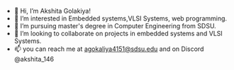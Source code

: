 - 👋 Hi, I’m Akshita Golakiya!
- 👀 I’m interested in Embedded systems,VLSI Systems, web programming.
- 🌱 I’m pursuing master's degree in Computer Engineering from SDSU.
- 💞️ I’m looking to collaborate on projects in embedded systems and VLSI Systems. 
- 📫 you can reach me at agokaliya4151@sdsu.edu and on Discord @akshita_146



<!---
Akshita-P-14/Akshita-P-14 is a ✨ special ✨ repository because its `README.md` (this file) appears on your GitHub profile.
You can click the Preview link to take a look at your changes.
--->
